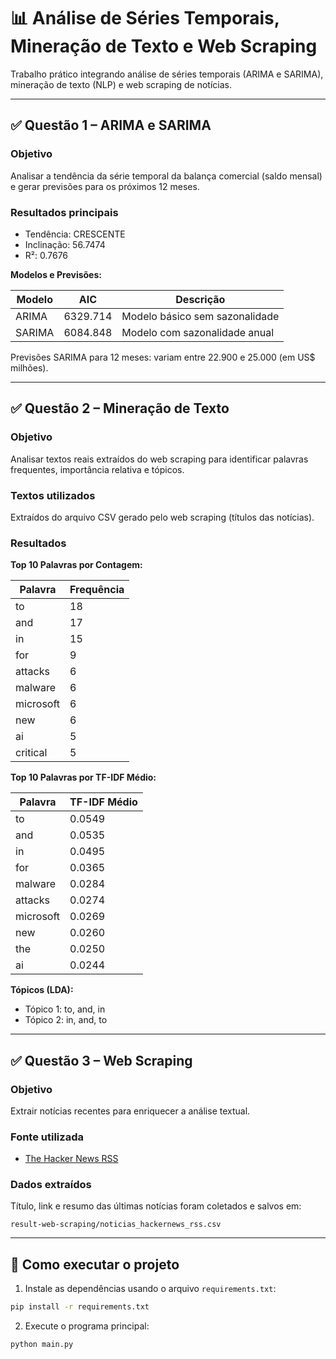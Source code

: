 # 📊 Análise de Séries Temporais, Mineração de Texto e Web Scraping

Trabalho prático integrando análise de séries temporais (ARIMA e SARIMA), mineração de texto (NLP) e web scraping de notícias.

---

## ✅ Questão 1 – ARIMA e SARIMA

### Objetivo
Analisar a tendência da série temporal da balança comercial (saldo mensal) e gerar previsões para os próximos 12 meses.

### Resultados principais

- Tendência: CRESCENTE  
- Inclinação: 56.7474  
- R²: 0.7676  

**Modelos e Previsões:**

| Modelo | AIC     | Descrição                  |
|--------|---------|----------------------------|
| ARIMA  | 6329.714| Modelo básico sem sazonalidade |
| SARIMA | 6084.848| Modelo com sazonalidade anual |

Previsões SARIMA para 12 meses: variam entre 22.900 e 25.000 (em US$ milhões).

---

## ✅ Questão 2 – Mineração de Texto

### Objetivo
Analisar textos reais extraídos do web scraping para identificar palavras frequentes, importância relativa e tópicos.

### Textos utilizados
Extraídos do arquivo CSV gerado pelo web scraping (títulos das notícias).

### Resultados

**Top 10 Palavras por Contagem:**

| Palavra   | Frequência |
|-----------|------------|
| to        | 18         |
| and       | 17         |
| in        | 15         |
| for       | 9          |
| attacks   | 6          |
| malware   | 6          |
| microsoft | 6          |
| new       | 6          |
| ai        | 5          |
| critical  | 5          |

**Top 10 Palavras por TF-IDF Médio:**

| Palavra   | TF-IDF Médio |
|-----------|--------------|
| to        | 0.0549       |
| and       | 0.0535       |
| in        | 0.0495       |
| for       | 0.0365       |
| malware   | 0.0284       |
| attacks   | 0.0274       |
| microsoft | 0.0269       |
| new       | 0.0260       |
| the       | 0.0250       |
| ai        | 0.0244       |

**Tópicos (LDA):**

- Tópico 1: to, and, in  
- Tópico 2: in, and, to  

---

## ✅ Questão 3 – Web Scraping

### Objetivo
Extrair notícias recentes para enriquecer a análise textual.

### Fonte utilizada
- [The Hacker News RSS](https://feeds.feedburner.com/TheHackersNews)

### Dados extraídos
Título, link e resumo das últimas notícias foram coletados e salvos em:

`result-web-scraping/noticias_hackernews_rss.csv`

---

## 🚀 Como executar o projeto

1. Instale as dependências usando o arquivo `requirements.txt`:

```bash
pip install -r requirements.txt
```

2. Execute o programa principal:


```bash
python main.py
```